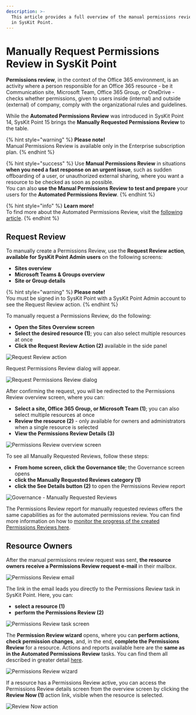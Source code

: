 ```yaml
---
description: >-
  This article provides a full overview of the manual permissions review process
  in SysKit Point.
---
```


# Manually Request Permissions Review in SysKit Point

**Permissions review**, in the context of the Office 365 environment, is an activity where a person responsible for an Office 365 resource - be it Communication site, Microsoft Team, Office 365 Group, or OneDrive - checks whether permissions, given to users inside \(internal\) and outside \(external\) of company, comply with the organizational rules and guidelines.

While the **Automated Permissions Review** was introduced in SysKit Point 14, SysKit Point 15 brings the **Manually Requested Permissions Review** to the table.

{% hint style="warning" %}
**Please note!**  
Manual Permissions Review is available only in the Enterprise subscription plan.
{% endhint %}

{% hint style="success" %}
Use **Manual Permissions Review** in situations **when you need a fast response on an urgent issue**, such as sudden offboarding of a user, or unauthorized external sharing, where you want a resource to be checked as soon as possible.  
You can also **use the Manual Permissions Review to test and prepare** your users for the **Automated Permissions Review**.
{% endhint %}

{% hint style="info" %}
**Learn more!**  
To find more about the Automated Permissions Review, visit the [following article](permissions-review.md).
{% endhint %}

## Request Review

To manually create a Permissions Review, use the **Request Review action**, **available for SysKit Point Admin users** on the following screens:

* **Sites overview**
* **Microsoft Teams & Groups overview**
* **Site or Group details**

{% hint style="warning" %}
**Please note!**  
You must be signed in to SysKit Point with a SysKit Point Admin account to see the Request Review action.
{% endhint %}

To manually request a Permissions Review, do the following:

* **Open the Sites Overview screen**
* **Select the desired resource \(1\)**; you can also select multiple resources at once
* **Click the Request Review Action \(2\)** available in the side panel

![Request Review action](../.gitbook/assets/manually-request-permissions-review_request-review.png)

Request Permissions Review dialog will appear.

![Request Permissions Review dialog](../.gitbook/assets/manually-request-permissions-review_request-review-dialog.png)

After confirming the request, you will be redirected to the Permissions Review overview screen, where you can:

* **Select a site, Office 365 Group, or Microsoft Team \(1\)**; you can also select multiple resources at once
* **Review the resource \(2\)** - only available for owners and administrators when a single resource is selected
* **View the Permissions Review Details \(3\)** 

![Permissions Review overview screen](../.gitbook/assets/manually-request-permissions-review_review-overview.png)

To see all Manually Requested Reviews, follow these steps:
* **From home screen, click the Governance tile**; the Governance screen opens
* **click the Manually Requested Reviews category (1)**
* **click the See Details button (2)** to open the Permissions Review report 

![Governance - Manually Requested Reviews](../.gitbook/assets/manually-request-permissions-review_governance.png)

The Permissions Review report for manually requested reviews offers the same capabilities as for the automated permissions review. You can find more information on how to [monitor the progress of the created Permissions Reviews here](monitor-permissions-review.md).

## Resource Owners

After the manual permissions review request was sent, **the resource owners receive a Permissions Review request e-mail** in their mailbox.

![Permissions Review email](../.gitbook/assets/manually-request-permissions-review_email.png)

The link in the email leads you directly to the Permissions Review task in SysKit Point. Here, you can:

* **select a resource \(1\)**
* **perform the Permissions Review \(2\)**

![Permissions Review task screen](../.gitbook/assets/manually-request-permissions-review_task.png)

The **Permission Review wizard** opens, where you can **perform actions**, **check permission changes**, and, in the end, **complete the Permissions Review** for a resource. Actions and reports available here are the **same as in the Automated Permissions Review** tasks. You can find them all described in greater detail [here](permissions-review.md#permissions-review-task-details).

![Permissions Review wizard](../.gitbook/assets/manually-request-permissions-review_wizard.png)

If a resource has a Permissions Review active, you can access the Permissions Review details screen from the overview screen by clicking the **Review Now \(1\)** action link, visible when the resource is selected.

![Review Now action](../.gitbook/assets/manually-request-permissions-review_review-now.png)

